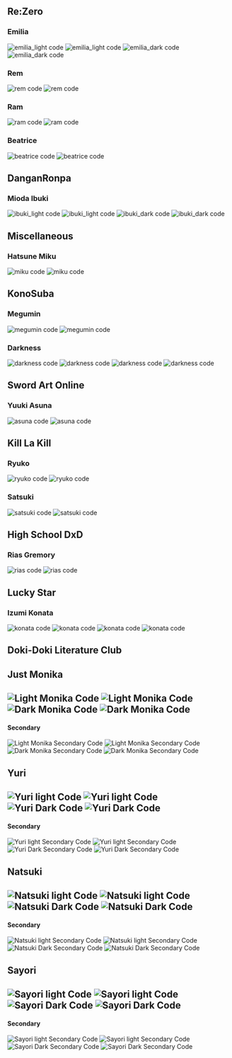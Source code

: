 Re:Zero
---

### Emilia
![emilia_light code](../screenshots/rezero/emilia_light_code.png)
![emilia_light code](../screenshots/rezero/emilia_light_wallpaper.png)
![emilia_dark code](../screenshots/rezero/emilia_dark_code.png)
![emilia_dark code](../screenshots/rezero/emilia_dark_wallpaper.png)

### Rem
![rem code](../screenshots/rezero/rem_code.png)
![rem code](../screenshots/rezero/rem_wallpaper.png)

### Ram
![ram code](../screenshots/rezero/ram_code.png)
![ram code](../screenshots/rezero/ram_wallpaper.png)

### Beatrice
![beatrice code](../screenshots/rezero/beatrice_code.png)
![beatrice code](../screenshots/rezero/beatrice_wallpaper.png)

DanganRonpa
---

### Mioda Ibuki
![ibuki_light code](../screenshots/danganronpa/ibuki_light_code.png)
![ibuki_light code](../screenshots/danganronpa/ibuki_light_wallpaper.png)
![ibuki_dark code](../screenshots/danganronpa/ibuki_dark_code.png)
![ibuki_dark code](../screenshots/danganronpa/ibuki_dark_wallpaper.png)

Miscellaneous
---

### Hatsune Miku
![miku code](../screenshots/miscellaneous/miku_code.png)
![miku code](../screenshots/miscellaneous/miku_wallpaper.png)

KonoSuba
---

### Megumin
![megumin code](../screenshots/konosuba/megumin_code.png)
![megumin code](../screenshots/konosuba/megumin_wallpaper.png)

### Darkness
![darkness code](../screenshots/konosuba/darkness_dark_code.png)
![darkness code](../screenshots/konosuba/darkness_dark_wallpaper.png)
![darkness code](../screenshots/konosuba/darkness_light_code.png)
![darkness code](../screenshots/konosuba/darkness_light_wallpaper.png)

Sword Art Online
---
### Yuuki Asuna
![asuna code](../screenshots/swordArtOnline/asuna_light_code.png)
![asuna code](../screenshots/swordArtOnline/asuna_light_wallpaper.png)

Kill La Kill
---

### Ryuko
![ryuko code](../screenshots/killlakill/ryuko_code.png)
![ryuko code](../screenshots/killlakill/ryuko_wallpaper.png)

### Satsuki
![satsuki code](../screenshots/killlakill/satsuki_code.png)
![satsuki code](../screenshots/killlakill/satsuki_wallpaper.png)

High School DxD
---

### Rias Gremory
![rias code](../screenshots/highSchoolDxD/rias_dark_code.png)
![rias code](../screenshots/highSchoolDxD/rias_dark_wallpaper.png)

Lucky Star
---

### Izumi Konata
![konata code](../screenshots/luckyStar/konata_light_code.png)
![konata code](../screenshots/luckyStar/konata_light_wallpaper.png)
![konata code](../screenshots/luckyStar/konata_light_secondary_code.png)
![konata code](../screenshots/luckyStar/konata_light_secondary_wallpaper.png)


Doki-Doki Literature Club
---

## Just Monika
 
 ![Light Monika Code](../screenshots/literature/monika_light_code.png)
 ![Light Monika Code](../screenshots/literature/monika_light_wallpaper.png)
 ![Dark Monika Code](../screenshots/literature/monika_dark_code.png)
 ![Dark Monika Code](../screenshots/literature/monika_dark_wallpaper.png)
 ---
 #### Secondary
 ![Light Monika Secondary Code](../screenshots/literature/monika_light_secondary_code.png)
 ![Light Monika Secondary Code](../screenshots/literature/monika_light_secondary_wallpaper.png)
 ![Dark Monika Secondary Code](../screenshots/literature/monika_dark_secondary_code.png)
 ![Dark Monika Secondary Code](../screenshots/literature/monika_dark_secondary_wallpaper.png)
 
 ## Yuri
 
 ![Yuri light Code](../screenshots/literature/yuri_light_code.png)
 ![Yuri light Code](../screenshots/literature/yuri_light_wallpaper.png)
 ![Yuri Dark Code](../screenshots/literature/yuri_dark_code.png)
 ![Yuri Dark Code](../screenshots/literature/yuri_dark_wallpaper.png)
 ---
 #### Secondary
 ![Yuri light Secondary Code](../screenshots/literature/yuri_light_secondary_code.png)
 ![Yuri light Secondary Code](../screenshots/literature/yuri_light_secondary_wallpaper.png)
 ![Yuri Dark Secondary Code](../screenshots/literature/yuri_dark_secondary_code.png)
 ![Yuri Dark Secondary Code](../screenshots/literature/yuri_dark_secondary_wallpaper.png)
 
 ## Natsuki
 
 ![Natsuki light Code](../screenshots/literature/natsuki_light_code.png)
 ![Natsuki light Code](../screenshots/literature/natsuki_light_wallpaper.png)
 ![Natsuki Dark Code](../screenshots/literature/natsuki_dark_code.png)
 ![Natsuki Dark Code](../screenshots/literature/natsuki_dark_wallpaper.png)
 ---
 #### Secondary
 ![Natsuki light Secondary Code](../screenshots/literature/natsuki_light_secondary_code.png)
 ![Natsuki light Secondary Code](../screenshots/literature/natsuki_light_secondary_wallpaper.png)
 ![Natsuki Dark Secondary Code](../screenshots/literature/natsuki_dark_secondary_code.png)
 ![Natsuki Dark Secondary Code](../screenshots/literature/natsuki_dark_secondary_wallpaper.png)
 
 ## Sayori
 
 ![Sayori light Code](../screenshots/literature/sayori_light_code.png)
 ![Sayori light Code](../screenshots/literature/sayori_light_wallpaper.png)
 ![Sayori Dark Code](../screenshots/literature/sayori_dark_code.png)
 ![Sayori Dark Code](../screenshots/literature/sayori_dark_wallpaper.png)
 ---
 #### Secondary
 ![Sayori light Secondary Code](../screenshots/literature/sayori_light_secondary_code.png)
 ![Sayori light Secondary Code](../screenshots/literature/sayori_light_secondary_wallpaper.png)
 ![Sayori Dark Secondary Code](../screenshots/literature/sayori_dark_secondary_code.png)
 ![Sayori Dark Secondary Code](../screenshots/literature/sayori_dark_secondary_wallpaper.png)
